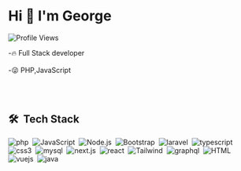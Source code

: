 <!-- <img align="right" height="590em" src="https://raw.githubusercontent.com/gist/georgesbrj/f0ad1de1385f8d0788ce389f8be2eaa3/raw/7b8409adc9146b311bcd0f25e49535a8ef6ff3c0/gitHubCard.svg"/> -->
<h1 align="left"> Hi 👊 I'm George </h1>

<p align="left"> <img src="https://komarev.com/ghpvc/?username=georgesbrj&color=yellow" alt="Profile Views"/></p>
 
 -🔥 Full Stack developer  <br><br>
 -😜 PHP,JavaScript 
 
 <br><br>

  ## 🛠️ &nbsp;Tech Stack
![php](https://img.shields.io/badge/-php-05122a?style=flat&logo=php)&nbsp;
![JavaScript](https://img.shields.io/badge/-JavaScript-05122a?style=flat&logo=javascript)&nbsp;
![Node.js](https://img.shields.io/badge/-Node.js-05122a?style=flat&logo=node.js)&nbsp;
![Bootstrap](https://img.shields.io/badge/-Bootstrap-05122a?style=flat&logo=bootstrap)&nbsp;
![laravel](https://img.shields.io/badge/-Laravel-05122a?style=flat&logo=laravel)&nbsp;
![typescript](https://img.shields.io/badge/-Typescript-05122a?style=flat&logo=typescript)&nbsp;
![css3](https://img.shields.io/badge/-Css3-05122a?style=flat&logo=css3)&nbsp;
![mysql](https://img.shields.io/badge/-Mysql-05122a?style=flat&logo=mysql)&nbsp;
![next.js](https://img.shields.io/badge/-Next.js-05122a?style=flat&logo=next.js)&nbsp;
![react](https://img.shields.io/badge/-React-05122a?style=flat&logo=react)&nbsp;
![Tailwind](https://img.shields.io/badge/-Tailwind-05122a?style=flat&logo=tailwindcss)&nbsp;
![graphql](https://img.shields.io/badge/-Graphql-05122a?style=flat&logo=graphql)&nbsp;
![HTML](https://img.shields.io/badge/-Html-05122a?style=flat&logo=HTML5)&nbsp;
![vuejs](https://img.shields.io/badge/-Vuejs-05122a?style=flat&logo=vue.js)&nbsp;
![java](https://img.shields.io/badge/-Vuejs-05122a?style=flat&logo=vue.js)&nbsp;
 
